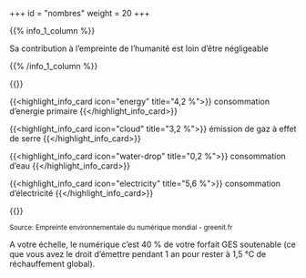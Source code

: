 +++
id = "nombres"
weight = 20
+++

{{% info_1_column %}}

Sa contribution à l’empreinte de l’humanité est loin d’être négligeable

{{% /info_1_column %}}

{{<grid min-cell-width="160">}}

{{<highlight_info_card icon="energy" title="4,2 %">}} consommation d’energie primaire {{</highlight_info_card>}}

{{<highlight_info_card icon="cloud" title="3,2 %">}} émission de gaz à effet de serre {{</highlight_info_card>}}

{{<highlight_info_card icon="water-drop" title="0,2 %">}} consommation d’eau {{</highlight_info_card>}}

{{<highlight_info_card icon="electricity" title="5,6 %">}} consommation d’électricité {{</highlight_info_card>}}

{{</grid>}}

<small>Source: Empreinte environnementale du numérique mondial - greenit.fr</small>

A votre échelle, le numérique c’est 40 % de votre forfait GES soutenable (ce que vous avez le droit d’émettre pendant 1
an pour rester à 1,5 °C de réchauffement global).
